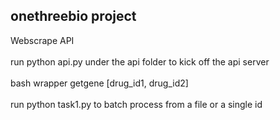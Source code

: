 ## onethreebio project
Webscrape API
<br>
<br>run python api.py under the api folder to kick off the api server
<br>
<br>bash wrapper getgene [drug_id1, drug_id2]
<br>
<br>run python task1.py to batch process from a file or a single id
